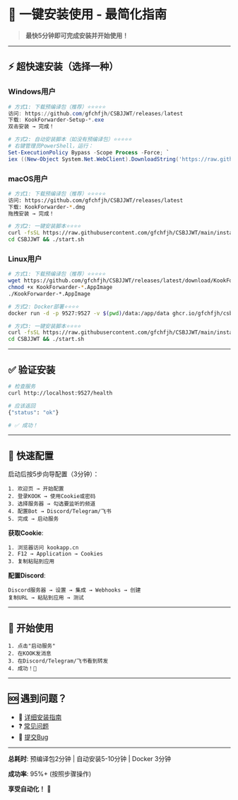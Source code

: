 # 🎯 一键安装使用 - 最简化指南

> **最快5分钟即可完成安装并开始使用！**

---

## ⚡ 超快速安装（选择一种）

### Windows用户

```powershell
# 方式1: 下载预编译包（推荐）⭐⭐⭐⭐⭐
访问: https://github.com/gfchfjh/CSBJJWT/releases/latest
下载: KookForwarder-Setup-*.exe
双击安装 → 完成！

# 方式2: 自动安装脚本（如没有预编译包）⭐⭐⭐⭐⭐
# 右键管理员PowerShell，运行：
Set-ExecutionPolicy Bypass -Scope Process -Force; `
iex ((New-Object System.Net.WebClient).DownloadString('https://raw.githubusercontent.com/gfchfjh/CSBJJWT/main/install_enhanced.bat'))
```

### macOS用户

```bash
# 方式1: 下载预编译包（推荐）⭐⭐⭐⭐⭐
访问: https://github.com/gfchfjh/CSBJJWT/releases/latest
下载: KookForwarder-*.dmg
拖拽安装 → 完成！

# 方式2: 一键安装脚本⭐⭐⭐⭐
curl -fsSL https://raw.githubusercontent.com/gfchfjh/CSBJJWT/main/install.sh | bash
cd CSBJJWT && ./start.sh
```

### Linux用户

```bash
# 方式1: 下载预编译包（推荐）⭐⭐⭐⭐⭐
wget https://github.com/gfchfjh/CSBJJWT/releases/latest/download/KookForwarder-*.AppImage
chmod +x KookForwarder-*.AppImage
./KookForwarder-*.AppImage

# 方式2: Docker部署⭐⭐⭐⭐
docker run -d -p 9527:9527 -v $(pwd)/data:/app/data ghcr.io/gfchfjh/csbjjwt:latest

# 方式3: 一键安装脚本⭐⭐⭐⭐
curl -fsSL https://raw.githubusercontent.com/gfchfjh/CSBJJWT/main/install.sh | bash
cd CSBJJWT && ./start.sh
```

---

## ✅ 验证安装

```bash
# 检查服务
curl http://localhost:9527/health

# 应该返回
{"status": "ok"}

# ✅ 成功！
```

---

## 📝 快速配置

启动后按5步向导配置（3分钟）：

```
1. 欢迎页 → 开始配置
2. 登录KOOK → 使用Cookie或密码
3. 选择服务器 → 勾选要监听的频道
4. 配置Bot → Discord/Telegram/飞书
5. 完成 → 启动服务
```

**获取Cookie**:
```
1. 浏览器访问 kookapp.cn
2. F12 → Application → Cookies
3. 复制粘贴到应用
```

**配置Discord**:
```
Discord服务器 → 设置 → 集成 → Webhooks → 创建
复制URL → 粘贴到应用 → 测试
```

---

## 🎉 开始使用

```
1. 点击"启动服务"
2. 在KOOK发消息
3. 在Discord/Telegram/飞书看到转发
4. 成功！🎉
```

---

## 🆘 遇到问题？

- 📖 [详细安装指南](docs/一键安装指南.md)
- ❓ [常见问题](docs/FAQ.md)
- 🐛 [提交Bug](https://github.com/gfchfjh/CSBJJWT/issues)

---

**总耗时**: 预编译包2分钟 | 自动安装5-10分钟 | Docker 3分钟

**成功率**: 95%+ (按照步骤操作)

**享受自动化！** 🚀
